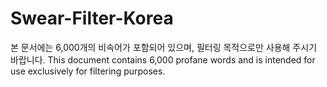 # Swear-Filter-Korea
본 문서에는 6,000개의 비속어가 포함되어 있으며, 필터링 목적으로만 사용해 주시기 바랍니다.
This document contains 6,000 profane words and is intended for use exclusively for filtering purposes.
